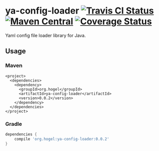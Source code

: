 # ya-config-loader [![Travis CI Status](https://travis-ci.org/hogelog/ya-config-loader.svg)](https://travis-ci.org/hogelog/ya-config-loader) [![Maven Central](https://maven-badges.herokuapp.com/maven-central/org.hogel/ya-config-loader/badge.svg)](https://maven-badges.herokuapp.com/maven-central/org.hogel/ya-config-loader) [![Coverage Status](https://img.shields.io/coveralls/hogelog/ya-config-loader.svg)](https://coveralls.io/r/hogelog/ya-config-loader?branch=master)

Yaml config file loader library for Java.

## Usage
### Maven
```pom
<project>
  <dependencies>
    <dependency>
      <groupId>org.hogel</groupId>
      <artifactId>ya-config-loader</artifactId>
      <version>0.0.2</version>
    </dependency>
  </dependencies>
</project>
```

### Gradle

```gradle
dependencies {
    compile 'org.hogel:ya-config-loader:0.0.2'
}
```
